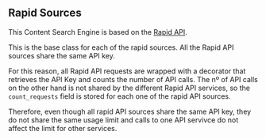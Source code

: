 
<h2> Rapid Sources </h2>

This Content Search Engine is based on the [Rapid API](https://rapidapi.com/).

This is the base class for each of the rapid sources. All the Rapid API sources
share the same API key. 

For this reason, all Rapid API requests are wrapped with a decorator that retrieves the API Key
and counts the number of API calls. The nº of API calls on the other hand is not shared by the different
Rapid API services, so the `count_requests` field is stored for each one of the rapid API sources.

Therefore, even though all rapid API sources share the same API key, they do not share the same usage limit and calls to
one API servivce do not affect the limit for other services.
